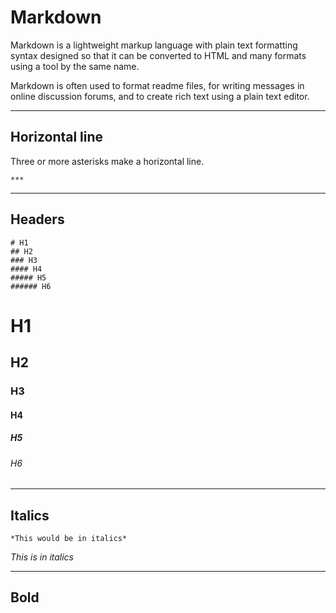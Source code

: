 # Markdown

Markdown is a lightweight markup language with plain text formatting syntax designed so that it can be converted to HTML and many formats using a tool by the same name.
 
Markdown is often used to format readme files, for writing messages in online discussion forums, and to create rich text using a plain text editor.

***

## Horizontal line

Three or more asterisks make a horizontal line.

```
***
```

***

## Headers

```
# H1
## H2
### H3
#### H4
##### H5
###### H6
```
# H1
## H2
### H3
#### H4
##### H5
###### H6


***

## Italics

```
*This would be in italics*
```
*This is in italics*

***

## Bold